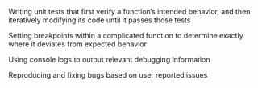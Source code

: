 Writing unit tests that first verify a function’s intended behavior, and then iteratively modifying its code until it passes those tests

Setting breakpoints within a complicated function to determine exactly where it deviates from expected behavior

Using console logs to output relevant debugging information

Reproducing and fixing bugs based on user reported issues